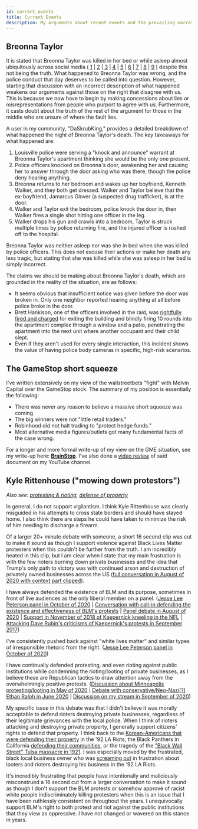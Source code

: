 ```yaml
---
id: current_events
title: Current Events
description: My arguments about recent events and the prevailing narratives around them.
---
```


## Breonna Taylor

It is stated that Breonna Taylor was killed in her bed or while asleep almost ubiquitously across social media ( [1](https://twitter.com/repkarenbass/status/1282485401144291328?lang=en) | [2](https://twitter.com/aclu/status/1370741199804456963) | [3](https://twitter.com/mireikaedwards/status/1269733187149639680?lang=en) | [4](https://twitter.com/astrotoya/status/1269965102104686594?lang=en) | [5](https://twitter.com/sensherrodbrown/status/1308877544012341256?lang=en) | [6](https://twitter.com/ColorOfChange/status/1370729137552375808) | [7](https://twitter.com/whitney_hu/status/1372027994303307784) | [8](https://twitter.com/edmarkey/status/1308833811476684804?lang=en) | [9](https://twitter.com/jduffyrice/status/1266844052332388352?lang=en) ) despite this not being the truth. What happened to Breonna Taylor was wrong, and the police conduct that day deserves to be called into question. However, starting that discussion with an incorrect description of what happened weakens our arguments against those on the right that disagree with us. This is because we now have to begin by making concessions about lies or misrepresentations from people who purport to agree with us. Furthermore, it casts doubt about the truth of the rest of the argument for those in the middle who are unsure of where the fault lies.

A user in my community, "DaSkrubKing," provides a detailed breakdown of what happened the night of Breonna Taylor's death. The key takeaways for what happened are: 

1. Louisville police were serving a "knock and announce" warrant at Breonna Taylor's apartment thinking she would be the only one present.
2. Police officers knocked on Breonna's door, awakening her and causing her to answer through the door asking who was there, though the police deny hearing anything.
3. Breonna returns to her bedroom and wakes up her boyfriend, Kenneth Walker, and they both get dressed. Walker and Taylor believe that the ex-boyfriend, Jamarcus Glover (a suspected drug trafficker), is at the door.
4. Walker and Taylor exit the bedroom, police knock the door in, then Walker fires a single shot hitting one officer in the leg.
5. Walker drops his gun and crawls into a bedroom, Taylor is struck multiple times by police returning fire, and the injured officer is rushed off to the hospital.

Breonna Taylor was neither asleep nor was she in bed when she was killed by police officers. This does not excuse their actions or make her death any less tragic, but stating that she was killed while she was asleep in her bed is simply incorrect.

The claims we should be making about Breonna Taylor's death, which are grounded in the reality of the situation, are as follows: 

- It seems obvious that insufficient notice was given before the door was broken in. Only one neighbor reported hearing anything at all before police broke in the door.
- Brett Hankison, one of the officers involved in the raid, was [rightfully fired and charged](https://wfpl.org/brett-hankison-charged-with-wanton-endangerment-has-history-of-misconduct/#:~:text=Former%20Louisville%20Metro%20Police%20Officer,to%20serve%20a%20search%20warrant.) for exiting the building and blindly firing 10 rounds into the apartment complex through a window and a patio, penetrating the apartment into the next unit where another occupant and their child slept.
- Even if they aren't used for every single interaction, this incident shows the value of having police body cameras in specific, high-risk scenarios.

## The GameStop short squeeze

I've written extensively on my view of the wallstreetbets "fight" with Melvin Capital over the GameStop stock. The summary of my position is essentially the following:
- There was never any reason to believe a massive short squeeze was coming.
- The big winners were not "little retail traders."
- Robinhood did not halt trading to "protect hedge funds."
- Most alternative media figures/outlets got many fundamental facts of the case wrong.

For a longer and more formal write-up of my view on the GME situation, see my write-up here: **[BrainStop](https://docs.google.com/document/d/1nFKt9Vd7bYsVSCIDwbXxrtUFTuJEFJbiOpEAgc2uw5k)**. I've also done a [video review](https://www.youtube.com/watch?v=DHM4gFiem7s) of said document on my YouTube channel.

## Kyle Rittenhouse ("mowing down protestors")

*Also see: [protesting & rioting](./philosophy#protesting--rioting), [defense of property](./philosophy#defense-of-property)*

In general, I do not support vigilantism. I think Kyle Rittenhouse was clearly misguided in his attempts to cross state borders and should have stayed home. I also think there are steps he could have taken to minimize the risk of him needing to discharge a firearm.

Of a larger 20+ minute debate with someone, a short 16 second clip was cut to make it sound as though I support violence against Black Lives Matter protesters when this couldn't be further from the truth. I am incredibly heated in this clip, but I am clear when I state that my main frustration is with the few rioters burning down private businesses and the idea that Trump's only path to victory was with continued arson and destruction of privately owned businesses across the US ([full conversation in August of 2020 with context part clipped](https://www.youtube.com/watch?t=1183&v=vMLJoUZZV1k&feature=youtu.be)).

I have always defended the existence of BLM and its purpose, sometimes in front of live audiences as the only liberal member on a panel. ([Jesse Lee Peterson panel in October of 2020](https://www.youtube.com/watch?t=5719&v=dtGovEfzG8U&feature=youtu.be) | [Conversation with call-in defending the existence and effectiveness of BLM's protests](https://www.youtube.com/watch?t=387&v=eTkMgMzYmQc&feature=youtu.be) | [Panel debate in August of 2020](https://www.youtube.com/watch?t=605&v=Fk99OaajDo8&feature=youtu.be) | [Support in November of 2018 of Kaepernick kneeling in the NFL](https://www.youtube.com/watch?t=6&v=LDNSV5AUX4k&feature=youtu.be) | [Attacking Dave Rubin's criticisms of Kaepernick's protests in September 2017](https://www.youtube.com/watch?v=lvd2AJ_oXM0))

I've consistently pushed back against "white lives matter" and similar types of irresponsible rhetoric from the right. ([Jesse Lee Peterson panel in October of 2020](https://youtu.be/dtGovEfzG8U?t=6831))

I have continually defended protesting, and even rioting against public institutions while condemning the rioting/looting of private businesses, as I believe these are Republican tactics to draw attention away from the overwhelmingly positive protests. ([Discussion about Minneapolis protesting/looting in May of 2020](https://www.youtube.com/watch?t=639&v=oAQJfK9FKR8&feature=youtu.be) | [Debate with conservative/Neo-Nazi(?) Ethan Ralph in June 2020](https://www.youtube.com/watch?t=417&v=brlvVrI3dKE&feature=youtu.be) | [Discussion on my stream in September of 2020](https://www.youtube.com/watch?t=887&v=-FuT_caZCx8&feature=youtu.be))

My specific issue in this debate was that I didn't believe it was morally acceptable to defend rioters destroying private businesses, regardless of their legitimate grievances with the local police. When I think of rioters attacking and destroying private property, I generally support citizens' rights to defend that property. I think back to the [Korean-Americans that were defending their property](https://www.youtube.com/watch?v=OCYT9Hew9ZU) in the '92 LA Riots, the Black Panthers in California [defending their communities](https://www.youtube.com/watch?v=uZlnZCpXfpQ), or the tragedy of the ["Black Wall Street" Tulsa massacre in 1921](https://www.youtube.com/watch?v=x-ItsPBTFO0). I was especially moved by the frustrated, black local business owner who was [screaming out](https://www.youtube.com/watch?v=wxK8VzylOrQ) in frustration about looters and rioters destroying his business in the '92 LA Riots.

It's incredibly frustrating that people have intentionally and maliciously misconstrued a 16 second cut from a larger conversation to make it sound as though I don't support the BLM protests or somehow approve of racist white people indiscriminately killing protesters when this is an issue that I have been ruthlessly consistent on throughout the years. I unequivocally support BLM's right to both protest and riot against the public institutions that they view as oppressive. I have not changed or wavered on this stance in years.
